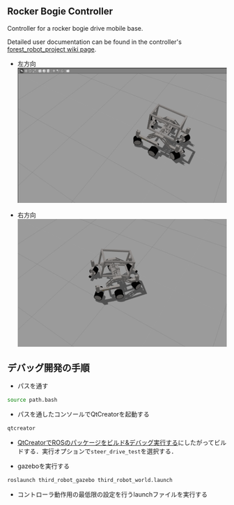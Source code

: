 ## Rocker Bogie Controller ##

Controller for a rocker bogie drive mobile base.

Detailed user documentation can be found in the controller's [forest_robot_project wiki page](https://github.com/Nishida-Lab/forest_robot_project/wiki/rocker_bogie_controller).

- 左方向
![左方向](https://github.com/Nishida-Lab/forest_robot_project/blob/add_fr01_rocker_bogie_controller/fr01_control/rocker_bogie_controller/.fig/rocker_bogie_right.png)

- 右方向
![右方向](https://github.com/Nishida-Lab/forest_robot_project/blob/add_fr01_rocker_bogie_controller/fr01_control/rocker_bogie_controller/.fig/rocker_bogie_left.png)

## デバッグ開発の手順
- パスを通す

```bash
source path.bash
```

- パスを通したコンソールでQtCreatorを起動する
```bash
qtcreator
```

- [QtCreatorでROSのパッケージをビルド&デバッグ実行する](http://qiita.com/MoriKen/items/ea41e485929e0724d15e)にしたがってビルドする．実行オプションで`steer_drive_test`を選択する．

- gazeboを実行する
```bash
roslaunch third_robot_gazebo third_robot_world.launch 
```

- コントローラ動作用の最低限の設定を行うlaunchファイルを実行する
```bash

```
